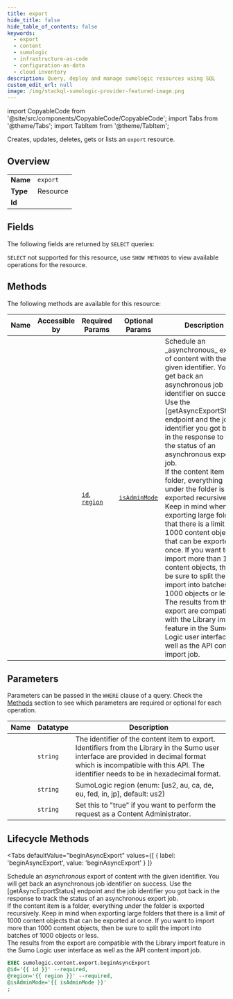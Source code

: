 ```yaml
--- 
title: export
hide_title: false
hide_table_of_contents: false
keywords:
  - export
  - content
  - sumologic
  - infrastructure-as-code
  - configuration-as-data
  - cloud inventory
description: Query, deploy and manage sumologic resources using SQL
custom_edit_url: null
image: /img/stackql-sumologic-provider-featured-image.png
---
```


import CopyableCode from '@site/src/components/CopyableCode/CopyableCode';
import Tabs from '@theme/Tabs';
import TabItem from '@theme/TabItem';

Creates, updates, deletes, gets or lists an <code>export</code> resource.

## Overview
<table><tbody>
<tr><td><b>Name</b></td><td><code>export</code></td></tr>
<tr><td><b>Type</b></td><td>Resource</td></tr>
<tr><td><b>Id</b></td><td><CopyableCode code="sumologic.content.export" /></td></tr>
</tbody></table>

## Fields

The following fields are returned by `SELECT` queries:

`SELECT` not supported for this resource, use `SHOW METHODS` to view available operations for the resource.


## Methods

The following methods are available for this resource:

<table>
<thead>
    <tr>
    <th>Name</th>
    <th>Accessible by</th>
    <th>Required Params</th>
    <th>Optional Params</th>
    <th>Description</th>
    </tr>
</thead>
<tbody>
<tr>
    <td><a href="#beginAsyncExport"><CopyableCode code="beginAsyncExport" /></a></td>
    <td><CopyableCode code="exec" /></td>
    <td><a href="#parameter-id"><code>id</code></a>, <a href="#parameter-region"><code>region</code></a></td>
    <td><a href="#parameter-isAdminMode"><code>isAdminMode</code></a></td>
    <td>Schedule an _asynchronous_ export of content with the given identifier. You will get back an asynchronous job identifier on success. Use the [getAsyncExportStatus] endpoint and the job identifier you got back in the response to track the status of an asynchronous export job.<br />If the content item is a folder, everything under the folder is exported recursively. Keep in mind when exporting large folders that there is a limit of 1000 content objects that can be exported at once. If you want to import more than 1000 content objects, then be sure to split the import into batches of 1000 objects or less.<br />The results from the export are compatible with the Library import feature in the Sumo Logic user interface as well as the API content import job.</td>
</tr>
</tbody>
</table>

## Parameters

Parameters can be passed in the `WHERE` clause of a query. Check the [Methods](#methods) section to see which parameters are required or optional for each operation.

<table>
<thead>
    <tr>
    <th>Name</th>
    <th>Datatype</th>
    <th>Description</th>
    </tr>
</thead>
<tbody>
<tr id="parameter-id">
    <td><CopyableCode code="id" /></td>
    <td><code>string</code></td>
    <td>The identifier of the content item to export. Identifiers from the Library in the Sumo user interface are provided in decimal format which is incompatible with this API. The identifier needs to be in hexadecimal format.</td>
</tr>
<tr id="parameter-region">
    <td><CopyableCode code="region" /></td>
    <td><code>string</code></td>
    <td>SumoLogic region (enum: [us2, au, ca, de, eu, fed, in, jp], default: us2)</td>
</tr>
<tr id="parameter-isAdminMode">
    <td><CopyableCode code="isAdminMode" /></td>
    <td><code>string</code></td>
    <td>Set this to "true" if you want to perform the request as a Content Administrator.</td>
</tr>
</tbody>
</table>

## Lifecycle Methods

<Tabs
    defaultValue="beginAsyncExport"
    values={[
        { label: 'beginAsyncExport', value: 'beginAsyncExport' }
    ]}
>
<TabItem value="beginAsyncExport">

Schedule an _asynchronous_ export of content with the given identifier. You will get back an asynchronous job identifier on success. Use the [getAsyncExportStatus] endpoint and the job identifier you got back in the response to track the status of an asynchronous export job.<br />If the content item is a folder, everything under the folder is exported recursively. Keep in mind when exporting large folders that there is a limit of 1000 content objects that can be exported at once. If you want to import more than 1000 content objects, then be sure to split the import into batches of 1000 objects or less.<br />The results from the export are compatible with the Library import feature in the Sumo Logic user interface as well as the API content import job.

```sql
EXEC sumologic.content.export.beginAsyncExport 
@id='{{ id }}' --required, 
@region='{{ region }}' --required, 
@isAdminMode='{{ isAdminMode }}'
;
```
</TabItem>
</Tabs>
